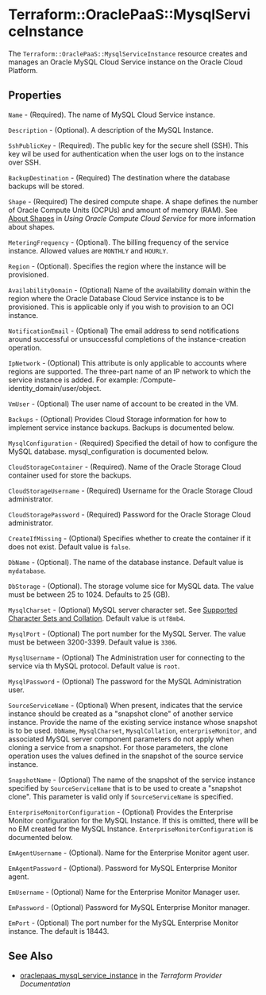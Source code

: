 # Terraform::OraclePaaS::MysqlServiceInstance

The `Terraform::OraclePaaS::MysqlServiceInstance` resource creates and manages an Oracle MySQL Cloud Service instance on the Oracle Cloud Platform.

## Properties

`Name` - (Required). The name of MySQL Cloud Service instance.

`Description` - (Optional). A description of the MySQL Instance.

`SshPublicKey` - (Required). The public key for the secure shell (SSH). This key wil be used for authentication when the user logs on to the instance over SSH.

`BackupDestination` - (Required) The destination where the database backups will be stored.

`Shape` - (Required) The desired compute shape.  A shape defines the number of Oracle Compute Units (OCPUs) and amount of memory (RAM). See [About Shapes](http://www.oracle.com/pls/topic/lookup?ctx=cloud&id=OCSUG210) in _Using Oracle Compute Cloud Service_ for more information about shapes.

`MeteringFrequency` - (Optional). The billing frequency of the service instance. Allowed values are `MONTHLY` and `HOURLY`.

`Region` - (Optional). Specifies the region where the instance will be provisioned.

`AvailabilityDomain` - (Optional) Name of the availability domain within the region where the Oracle Database Cloud Service instance is to be provisioned. This is applicable only if you wish to provision to an OCI instance.

`NotificationEmail` - (Optional) The email address to send notifications around successful or unsuccessful completions of the instance-creation operation.

`IpNetwork` - (Optional) This attribute is only applicable to accounts where regions are supported. The three-part name of an IP network to which the service instance is added. For example: /Compute-identity_domain/user/object.

`VmUser` - (Optional) The user name of account to be created in the VM.

`Backups` - (Optional) Provides Cloud Storage information for how to implement service instance backups. Backups is documented below.

`MysqlConfiguration` - (Required) Specified the detail of how to configure the MySQL database. mysql_configuration is documented below.

`CloudStorageContainer` - (Required). Name of the Oracle Storage Cloud container used for store the backups.

`CloudStorageUsername` - (Required) Username for the Oracle Storage Cloud administrator.

`CloudStoragePassword` - (Required) Password for the Oracle Storage Cloud administrator.

`CreateIfMissing` - (Optional) Specifies whether to create the container if it does not exist. Default value is `false`.

`DbName` - (Optional). The name of the database instance. Default value is `mydatabase`.

`DbStorage` - (Optional). The storage volume sice for MySQL data. The value must be between 25 to 1024. Defaults to 25 (GB).

`MysqlCharset` - (Optional) MySQL server character set. See [Supported Character Sets and Collation](http://dev.mysql.com/doc/en/charset-charsets.html). Default value is `utf8mb4`.

`MysqlPort` - (Optional) The port number for the MySQL Server. The value must be between 3200-3399. Default value is `3306`.

`MysqlUsername` - (Optional) The Administration user for connecting to the service via th MySQL protocol. Default value is `root`.

`MysqlPassword` - (Optional) The password for the MySQL Administration user.

`SourceServiceName` - (Optional) When present, indicates that the service instance should be created as a "snapshot clone" of another service instance. Provide the name of the existing service instance whose snapshot is to be used. `DbName`, `MysqlCharset`, `MysqlCollation`, `enterpriseMonitor`, and associated MySQL server component parameters do not apply when cloning a service from a snapshot. For those parameters, the clone operation uses the values defined in the snapshot of the source service instance.

`SnapshotName` - (Optional) The name of the snapshot of the service instance specified by `SourceServiceName` that is to be used to create a "snapshot clone". This parameter is valid only if `SourceServiceName` is specified.

`EnterpriseMonitorConfiguration` - (Optional) Provides the Enterprise Monitor configuration for the MySQL Instance. If this is omitted, there will be no EM created for the MySQL Instance. `EnterpriseMonitorConfiguration` is documented below.

`EmAgentUsername` - (Optional). Name for the Enterprise Monitor agent user.

`EmAgentPassword` - (Optional). Password for MySQL Enterprise Monitor agent.

`EmUsername` - (Optional) Name for the Enterprise Monitor Manager user.

`EmPassword` - (Optional) Password for MySQL Enterprise Monitor manager.

`EmPort` - (Optional) The port number for the MySQL Enterprise Monitor instance. The default is 18443.


## See Also

* [oraclepaas_mysql_service_instance](https://www.terraform.io/docs/providers/oraclepaas/r/mysql_service_instance.html) in the _Terraform Provider Documentation_